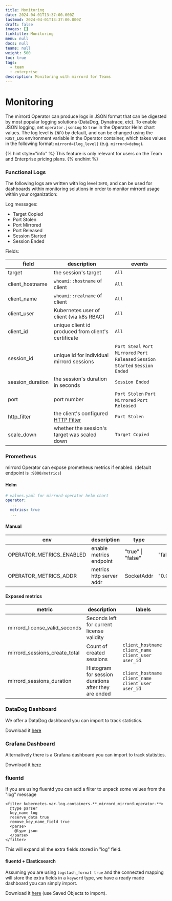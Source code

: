 ```yaml
---
title: Monitoring
date: 2024-04-01T13:37:00.000Z
lastmod: 2024-04-01T13:37:00.000Z
draft: false
images: []
linktitle: Monitoring
menu: null
docs: null
teams: null
weight: 500
toc: true
tags:
  - team
  - enterprise
description: Monitoring with mirrord for Teams
---
```


# Monitoring

The mirrord Operator can produce logs in JSON format that can be digested by most popular logging solutions (DataDog, Dynatrace, etc). To enable JSON logging, set `operator.jsonLog` to `true` in the Operator Helm chart values. The log level is `INFO` by default, and can be changed using the `RUST_LOG` environment variable in the Operator container, which takes values in the following format: `mirrord={log_level}` (e.g. `mirrord=debug`).

{% hint style="info" %}
This feature is only relevant for users on the Team and Enterprise pricing plans.
{% endhint %}

### Functional Logs

The following logs are written with log level `INFO`, and can be used for dashboards within monitoring solutions in order to monitor mirrord usage within your organization:

Log messages:

* Target Copied
* Port Stolen
* Port Mirrored
* Port Released
* Session Started
* Session Ended

Fields:

| field             | description                                                                                                                                                                  | events                                                                         |
| ----------------- | ---------------------------------------------------------------------------------------------------------------------------------------------------------------------------- | ------------------------------------------------------------------------------ |
| target            | the session's target                                                                                                                                                         | `All`                                                                          |
| client\_hostname  | `whoami::hostname` of client                                                                                                                                                 | `All`                                                                          |
| client\_name      | `whoami::realname` of client                                                                                                                                                 | `All`                                                                          |
| client\_user      | Kubernetes user of client (via k8s RBAC)                                                                                                                                     | `All`                                                                          |
| client\_id        | unique client id produced from client's certificate                                                                                                                          | `All`                                                                          |
| session\_id       | unique id for individual mirrord sessions                                                                                                                                    | `Port Steal` `Port Mirrored` `Port Released` `Session Started` `Session Ended` |
| session\_duration | the session's duration in seconds                                                                                                                                            | `Session Ended`                                                                |
| port              | port number                                                                                                                                                                  | `Port Stolen` `Port Mirrored` `Port Released`                                  |
| http\_filter      | the client's configured [HTTP Filter](../reference/configuration.md#feature.network) | `Port Stolen`                                                                  |
| scale\_down       | whether the session's target was scaled down                                                                                                                                 | `Target Copied`                                                                |

### Prometheus

mirrord Operator can expose prometheus metrics if enabled. (default endpoint is `:9000/metrics`)

#### Helm

```yaml
# values.yaml for mirrord-operator helm chart
operator:
  ...
  metrics: true
  ...
```

#### Manual

| env                        | description              | type              | default        |
| -------------------------- | ------------------------ | ----------------- | -------------- |
| OPERATOR\_METRICS\_ENABLED | enable metrics endpoint  | "true" \| "false" | "false"        |
| OPERATOR\_METRICS\_ADDR    | metrics http server addr | SocketAddr        | "0.0.0.0:9000" |

#### Exposed metrics

| metric                           | description                                          | labels                                                  |
| -------------------------------- | ---------------------------------------------------- | ------------------------------------------------------- |
| mirrord\_license\_valid\_seconds | Seconds left for current license validity            |                                                         |
| mirrord\_sessions\_create\_total | Count of created sessions                            | `client_hostname` `client_name` `client_user` `user_id` |
| mirrord\_sessions\_duration      | Histogram for session durations after they are ended | `client_hostname` `client_name` `client_user` `user_id` |

### DataDog Dashboard

We offer a DataDog dashboard you can import to track statistics.

Download it [here](https://metalbear.co/mirrord/datadog/Mirrord_Operator_Dashboard.json)

### Grafana Dashboard

Alternatively there is a Grafana dashboard you can import to track statistics.

Download it [here](https://metalbear.co/mirrord/grafana/Mirrord_Operator_Dashboard.json)

### fluentd

If you are using fluentd you can add a filter to unpack some values from the "log" message

```
<filter kubernetes.var.log.containers.**_mirrord_mirrord-operator-**>
  @type parser
  key_name log
  reserve_data true
  remove_key_name_field true
  <parse>
    @type json
  </parse>
</filter>
```

This will expand all the extra fields stored in "log" field.

#### fluentd + Elasticsearch

Assuming you are using `logstash_format true` and the connected mapping will store the extra fields in a `keyword` type, we have a ready made dashboard you can simply import.

Download it [here](https://metalbear.co/mirrord/operator-fluentd-kibana.ndjson) (use Saved Objects to import).
